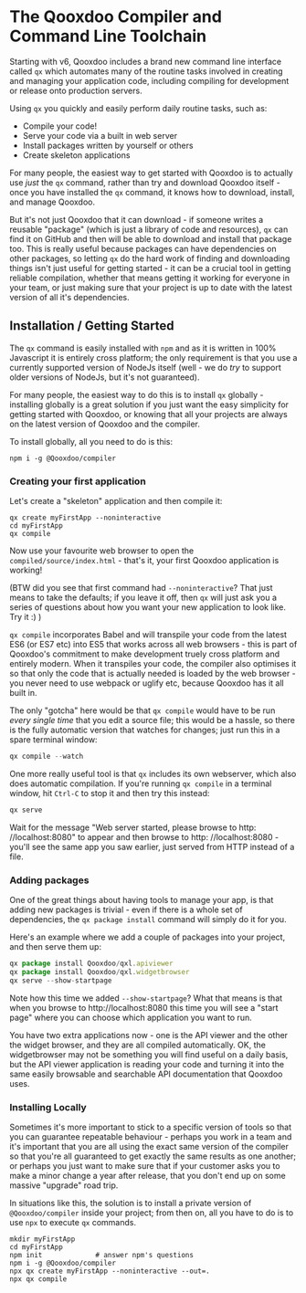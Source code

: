 # The Qooxdoo Compiler and Command Line Toolchain

Starting with v6, Qooxdoo includes a brand new command line interface called
`qx` which automates many of the routine tasks involved in creating and managing
your application code, including compiling for development or release onto
production servers.

Using `qx` you quickly and easily perform daily routine tasks, such as:

- Compile your code!
- Serve your code via a built in web server
- Install packages written by yourself or others
- Create skeleton applications

For many people, the easiest way to get started with Qooxdoo is to actually use
_just_ the `qx` command, rather than try and download Qooxdoo itself - once you
have installed the `qx` command, it knows how to download, install, and manage
Qooxdoo.

But it's not just Qooxdoo that it can download - if someone writes a reusable
"package" (which is just a library of code and resources), `qx` can find it on
GitHub and then will be able to download and install that package too. This is
really useful because packages can have dependencies on other packages, so
letting `qx` do the hard work of finding and downloading things isn't just
useful for getting started - it can be a crucial tool in getting reliable
compilation, whether that means getting it working for everyone in your team, or
just making sure that your project is up to date with the latest version of all
it's dependencies.

## Installation / Getting Started

The `qx` command is easily installed with `npm` and as it is written in 100%
Javascript it is entirely cross platform; the only requirement is that you use a
currently supported version of NodeJs itself (well - we do _try_ to support
older versions of NodeJs, but it's not guaranteed).

For many people, the easiest way to do this is to install `qx` globally -
installing globally is a great solution if you just want the easy simplicity for
getting started with Qooxdoo, or knowing that all your projects are always on
the latest version of Qooxdoo and the compiler.

To install globally, all you need to do is this:

```
npm i -g @Qooxdoo/compiler
```

### Creating your first application

Let's create a "skeleton" application and then compile it:

```shell script
qx create myFirstApp --noninteractive
cd myFirstApp
qx compile
```

Now use your favourite web browser to open the `compiled/source/index.html` -
that's it, your first Qooxdoo application is working!

(BTW did you see that first command had `--noninteractive`? That just means to
take the defaults; if you leave it off, then `qx` will just ask you a series of
questions about how you want your new application to look like. Try it :) )

`qx compile` incorporates Babel and will transpile your code from the latest ES6
(or ES7 etc) into ES5 that works across all web browsers - this is part of
Qooxdoo's commitment to make development truely cross platform and entirely
modern. When it transpiles your code, the compiler also optimises it so that
only the code that is actually needed is loaded by the web browser - you never
need to use webpack or uglify etc, because Qooxdoo has it all built in.

The only "gotcha" here would be that `qx compile` would have to be run _every
single time_ that you edit a source file; this would be a hassle, so there is
the fully automatic version that watches for changes; just run this in a spare
terminal window:

```javascript
qx compile --watch
```

One more really useful tool is that `qx` includes its own webserver, which also
does automatic compilation. If you're running `qx compile` in a terminal window,
hit `Ctrl-C` to stop it and then try this instead:

```javascript
qx serve
```

Wait for the message "Web server started, please browse to http&#x3A;
//localhost:8080" to appear and then browse to http&#x3A; //localhost:8080 -
you'll see the same app you saw earlier, just served from HTTP instead of a
file.

### Adding packages

One of the great things about having tools to manage your app, is that adding
new packages is trivial - even if there is a whole set of dependencies, the
`qx package install` command will simply do it for you.

Here's an example where we add a couple of packages into your project, and then
serve them up:

```javascript
qx package install Qooxdoo/qxl.apiviewer
qx package install Qooxdoo/qxl.widgetbrowser
qx serve --show-startpage
```

Note how this time we added `--show-startpage`? What that means is that when you
browse to http&#x3A;//localhost:8080 this time you will see a "start page" where
you can choose which application you want to run.

You have two extra applications now - one is the API viewer and the other the
widget browser, and they are all compiled automatically. OK, the widgetbrowser
may not be something you will find useful on a daily basis, but the API viewer
application is reading your code and turning it into the same easily browsable
and searchable API documentation that Qooxdoo uses.

### Installing Locally

Sometimes it's more important to stick to a specific version of tools so that
you can guarantee repeatable behaviour - perhaps you work in a team and it's
important that you are all using the exact same version of the compiler so that
you're all guaranteed to get exactly the same results as one another; or perhaps
you just want to make sure that if your customer asks you to make a minor change
a year after release, that you don't end up on some massive "upgrade" road trip.

In situations like this, the solution is to install a private version of
`@Qooxdoo/compiler` inside your project; from then on, all you have to do is to
use `npx` to execute `qx` commands.

```shell script
mkdir myFirstApp
cd myFirstApp
npm init             # answer npm's questions
npm i -g @Qooxdoo/compiler
npx qx create myFirstApp --noninteractive --out=.
npx qx compile
```
